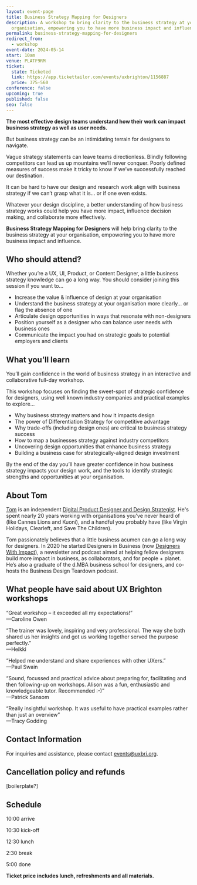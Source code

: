 ```yaml
---
layout: event-page
title: Business Strategy Mapping for Designers
description: A workshop to bring clarity to the business strategy at your
  organisation, empowering you to have more business impact and influence
permalink: business-strategy-mapping-for-designers
redirect_from:
  - workshop
event-date: 2024-05-14
start: 10am
venue: PLATF9RM
ticket:
  state: Ticketed
  link: https://app.tickettailor.com/events/uxbrighton/1156887
  price: 375-560
conference: false
upcoming: true
published: false
seo: false
---
```

**The most effective design teams understand how their work can impact business strategy as well as user needs.**

But business strategy can be an intimidating terrain for designers to navigate.

Vague strategy statements can leave teams directionless. Blindly following competitors can lead us up mountains we’ll never conquer. Poorly defined measures of success make it tricky to know if we’ve successfully reached our destination.

It can be hard to have our design and research work align with business strategy if we can’t grasp what it is… or if one even exists. 

Whatever your design discipline, a better understanding of how business strategy works could help you have more impact, influence decision making, and collaborate more effectively. 

**Business Strategy Mapping for Designers** will help bring clarity to the business strategy at your organisation, empowering you to have more business impact and influence.

## Who should attend?

Whether you’re a UX, UI, Product, or Content Designer, a little business strategy knowledge can go a long way. You should consider joining this session if you want to…

* Increase the value & influence of design at your organisation
* Understand the business strategy at your organisation more clearly… or flag the absence of one
* Articulate design opportunities in ways that resonate with non-designers
* Position yourself as a designer who can balance user needs with business ones
* Communicate the impact you had on strategic goals to potential employers and clients

## What you’ll learn

You’ll gain confidence in the world of business strategy in an interactive and collaborative full-day workshop.

This workshop focuses on finding the sweet-spot of strategic confidence for designers, using well known industry companies and practical examples to explore…

* Why business strategy matters and how it impacts design
* The power of Differentiation Strategy for competitive advantage 
* Why trade-offs (including design ones) are critical to business strategy success
* How to map a businesses strategy against industry competitors
* Uncovering design opportunities that enhance business strategy
* Building a business case for strategically-aligned design investment

By the end of the day you’ll have greater confidence in how business strategy impacts your design work, and the tools to identify strategic strengths and opportunities at your organisation.

## About Tom

[Tom](https://www.linkedin.com/in/thomasprioruk/) is an independent [Digital Product Designer and Design Strategist](https://www.thomasprior.co.uk/). He's spent nearly 20 years working with organisations you've never heard of (like Cannes Lions and Kuoni), and a handful you probably have (like Virgin Holidays, Clearleft, and Save The Children).

Tom passionately believes that a little business acumen can go a long way for designers. In 2020 he started Designers in Business (now [Designers With Impact](https://www.designerswithimpact.com/)), a newsletter and podcast aimed at helping fellow designers build more impact in business, as collaborators, and for people + planet. He’s also a graduate of the d.MBA business school for designers, and co-hosts the Business Design Teardown podcast.

## What people have said about UX Brighton workshops

“Great workshop – it exceeded all my expectations!”\
—Caroline Owen

“The trainer was lovely, inspiring and very professional. The way she both shared us her insights and got us working together served the purpose perfectly.”\
—Heikki

“Helped me understand and share experiences with other UXers.”\
—Paul Swain

“Sound, focussed and practical advice about preparing for, facilitating and then following-up on workshops. Alison was a fun, enthusiastic and knowledgeable tutor. Recommended :-)”\
—Patrick Sansom

“Really insightful workshop. It was useful to have practical examples rather than just an overview”\
—Tracy Godding

## Contact Information

For inquiries and assistance, please contact [events@uxbri.org](mailto:events@uxbri.org).

## Cancellation policy and refunds

\[boilerplate?]

## Schedule

10:00 arrive

10:30 kick-off

12:30 lunch

2:30 break

5:00 done

**Ticket price includes lunch, refreshments and all materials.**